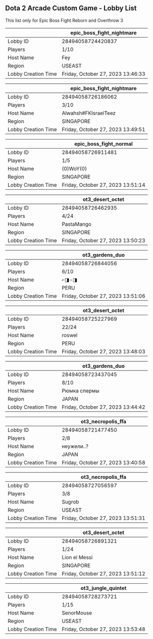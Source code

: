 ## Dota 2 Arcade Custom Game - Lobby List

This list only for Epic Boss Fight Reborn and Overthrow 3

|  | epic_boss_fight_nightmare |
| ------ | ------ |
| Lobby ID | 28494058724420837 |
| Players | 1/10 |
| Host Name | Fey |
| Region | USEAST |
| Lobby Creation Time | Friday, October 27, 2023 13:46:33 |


|  | epic_boss_fight_nightmare |
| ------ | ------ |
| Lobby ID | 28494058726186062 |
| Players | 3/10 |
| Host Name | Alwahsh#FKIsraelTeez |
| Region | SINGAPORE |
| Lobby Creation Time | Friday, October 27, 2023 13:49:51 |


|  | epic_boss_fight_normal |
| ------ | ------ |
| Lobby ID | 28494058726911481 |
| Players | 1/5 |
| Host Name | (0)WoY(0) |
| Region | SINGAPORE |
| Lobby Creation Time | Friday, October 27, 2023 13:51:14 |


|  | ot3_desert_octet |
| ------ | ------ |
| Lobby ID | 28494058726462935 |
| Players | 4/24 |
| Host Name | PastaMango |
| Region | SINGAPORE |
| Lobby Creation Time | Friday, October 27, 2023 13:50:23 |


|  | ot3_gardens_duo |
| ------ | ------ |
| Lobby ID | 28494058726844056 |
| Players | 6/10 |
| Host Name | ⌐◨-◨ |
| Region | PERU |
| Lobby Creation Time | Friday, October 27, 2023 13:51:06 |


|  | ot3_desert_octet |
| ------ | ------ |
| Lobby ID | 28494058725227969 |
| Players | 22/24 |
| Host Name | roswel |
| Region | PERU |
| Lobby Creation Time | Friday, October 27, 2023 13:48:03 |


|  | ot3_gardens_duo |
| ------ | ------ |
| Lobby ID | 28494058723437045 |
| Players | 8/10 |
| Host Name | Рюмка спермы |
| Region | JAPAN |
| Lobby Creation Time | Friday, October 27, 2023 13:44:42 |


|  | ot3_necropolis_ffa |
| ------ | ------ |
| Lobby ID | 28494058721477450 |
| Players | 2/8 |
| Host Name | неужели..? |
| Region | JAPAN |
| Lobby Creation Time | Friday, October 27, 2023 13:40:58 |


|  | ot3_necropolis_ffa |
| ------ | ------ |
| Lobby ID | 28494058727056597 |
| Players | 3/8 |
| Host Name | Sugrob |
| Region | USEAST |
| Lobby Creation Time | Friday, October 27, 2023 13:51:31 |


|  | ot3_desert_octet |
| ------ | ------ |
| Lobby ID | 28494058726891321 |
| Players | 1/24 |
| Host Name | Lion el Messi |
| Region | SINGAPORE |
| Lobby Creation Time | Friday, October 27, 2023 13:51:12 |


|  | ot3_jungle_quintet |
| ------ | ------ |
| Lobby ID | 28494058728273721 |
| Players | 1/15 |
| Host Name | SenorMouse |
| Region | USEAST |
| Lobby Creation Time | Friday, October 27, 2023 13:53:48 |


